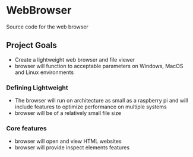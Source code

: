 # WebBrowser
Source code for the web browser

## Project Goals

- Create a lightweight web browser and file viewer
- browser will function to acceptable parameters on Windows, MacOS and Linux environments

### Defining Lightweight

- The browser will run on architecture as small as a raspberry pi and will include features to optimize performance on multiple systems
- browser will be of a relatively small file size

### Core features

- browser will open and view HTML websites
- browser will provide inspect elements features

